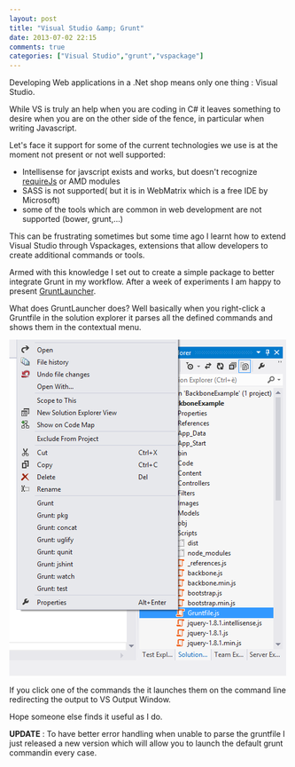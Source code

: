```yaml
---
layout: post
title: "Visual Studio &amp; Grunt"
date: 2013-07-02 22:15
comments: true
categories: ["Visual Studio","grunt","vspackage"]
---
```


Developing Web applications in a .Net shop means only one thing : Visual Studio.

While VS is truly an help when you are coding in C# it leaves something to desire when you are on the other side of the fence, in particular when writing Javascript.

Let's face it support for some of the current technologies we use is at the moment not present or not well supported:

 - Intellisense for javscript exists and works, but doesn't recognize [requireJs](http://requirejs.org/) or AMD modules 
 - SASS is not supported( but it is in WebMatrix which is a free IDE by Microsoft)
 - some of the tools which are common in web development are not supported (bower, grunt,...)

This can be frustrating sometimes but some time ago I learnt how to extend Visual Studio through Vspackages, extensions that allow developers to create additional commands or tools.

 Armed with this knowledge I set out to create a simple package to better integrate Grunt in my workflow. After a week of experiments I am happy to present [GruntLauncher](https://github.com/Bjornej/GruntLauncher).

What does GruntLauncher does? Well basically when you right-click a Gruntfile in the solution explorer it parses all the defined commands and shows them in the contextual menu.

<img src="/images/GruntLauncher.png" />

If you click one of the commands the it launches them on the command line redirecting the output to VS Output Window.

Hope someone else finds it useful as I do. 

**UPDATE** : To have better error handling when unable to parse the gruntfile I just released a new version which will allow you to launch the default grunt commandin every case.